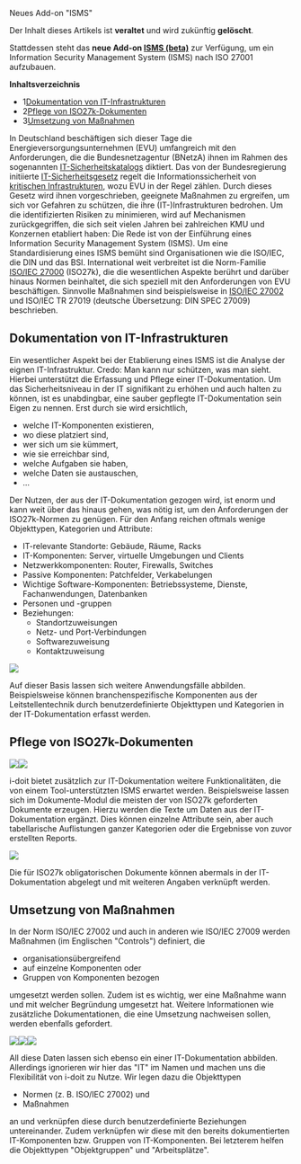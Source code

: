Neues Add-on "ISMS"

Der Inhalt dieses Artikels ist **veraltet** und wird zukünftig **gelöscht**.

Stattdessen steht das **neue Add-on [ISMS (beta)](/display/de/ISMS)** zur Verfügung, um ein Information Security Management System (ISMS) nach ISO 27001 aufzubauen.

**Inhaltsverzeichnis**

*   1[Dokumentation von IT-Infrastrukturen](#ISO27000mitidoit-DokumentationvonIT-Infrastrukturen)
*   2[Pflege von ISO27k-Dokumenten](#ISO27000mitidoit-PflegevonISO27k-Dokumenten)
*   3[Umsetzung von Maßnahmen](#ISO27000mitidoit-UmsetzungvonMaßnahmen)

In Deutschland beschäftigen sich dieser Tage die Energieversorgungsunternehmen (EVU) umfangreich mit den Anforderungen, die die Bundesnetzagentur (BNetzA) ihnen im Rahmen des sogenannten [IT-Sicherheitskatalogs](https://www.bundesnetzagentur.de/DE/Sachgebiete/ElektrizitaetundGas/Unternehmen_Institutionen/Versorgungssicherheit/IT_Sicherheit/IT_Sicherheit.html) diktiert. Das von der Bundesregierung initiierte [IT-Sicherheitsgesetz](https://www.secupedia.info/wiki/IT-Sicherheitsgesetz) regelt die Informationssicherheit von [kritischen Infrastrukturen](https://www.kritis.bund.de/SubSites/Kritis/DE/Einfuehrung/einfuehrung_node.html), wozu EVU in der Regel zählen. Durch dieses Gesetz wird ihnen vorgeschrieben, geeignete Maßnahmen zu ergreifen, um sich vor Gefahren zu schützen, die ihre (IT-)Infrastrukturen bedrohen. Um die identifizierten Risiken zu minimieren, wird auf Mechanismen zurückgegriffen, die sich seit vielen Jahren bei zahlreichen KMU und Konzernen etabliert haben: Die Rede ist von der Einführung eines Information Security Management System (ISMS). Um eine Standardisierung eines ISMS bemüht sind Organisationen wie die ISO/IEC, die DIN und das BSI. International weit verbreitet ist die Norm-Familie [ISO/IEC 27000](https://de.wikipedia.org/wiki/ISO/IEC_27000-Reihe) (ISO27k), die die wesentlichen Aspekte berührt und darüber hinaus Normen beinhaltet, die sich speziell mit den Anforderungen von EVU beschäftigen. Sinnvolle Maßnahmen sind beispielsweise in [ISO/IEC 27002](https://de.wikipedia.org/wiki/ISO/IEC_27002) und ISO/IEC TR 27019 (deutsche Übersetzung: DIN SPEC 27009) beschrieben.

Dokumentation von IT-Infrastrukturen
------------------------------------

Ein wesentlicher Aspekt bei der Etablierung eines ISMS ist die Analyse der eignen IT-Infrastruktur. Credo: Man kann nur schützen, was man sieht. Hierbei unterstützt die Erfassung und Pflege einer IT-Dokumentation. Um das Sicherheitsniveau in der IT signifikant zu erhöhen und auch halten zu können, ist es unabdingbar, eine sauber gepflegte IT-Dokumentation sein Eigen zu nennen. Erst durch sie wird ersichtlich,

*   welche IT-Komponenten existieren,
*   wo diese platziert sind,
*   wer sich um sie kümmert,
*   wie sie erreichbar sind,
*   welche Aufgaben sie haben,
*   welche Daten sie austauschen,
*   …

Der Nutzen, der aus der IT-Dokumentation gezogen wird, ist enorm und kann weit über das hinaus gehen, was nötig ist, um den Anforderungen der ISO27k-Normen zu genügen. Für den Anfang reichen oftmals wenige Objekttypen, Kategorien und Attribute:

*   IT-relevante Standorte: Gebäude, Räume, Racks
*   IT-Komponenten: Server, virtuelle Umgebungen und Clients
*   Netzwerkkomponenten: Router, Firewalls, Switches
*   Passive Komponenten: Patchfelder, Verkabelungen
*   Wichtige Software-Komponenten: Betriebssysteme, Dienste, Fachanwendungen, Datenbanken
*   Personen und -gruppen
*   Beziehungen:
    *   Standortzuweisungen
    *   Netz- und Port-Verbindungen
    *   Softwarezuweisung
    *   Kontaktzuweisung

![](/download/attachments/15499272/i-doit_netzleitsystem.png?version=1&modificationDate=1444055607351&api=v2&effects=drop-shadow)

Auf dieser Basis lassen sich weitere Anwendungsfälle abbilden. Beispielsweise können branchenspezifische Komponenten aus der Leitstellentechnik durch benutzerdefinierte Objekttypen und Kategorien in der IT-Dokumentation erfasst werden.

Pflege von ISO27k-Dokumenten
----------------------------

![](/download/attachments/15499272/i-doit_iso27k_dokumentvorlagen.png?version=1&modificationDate=1444055667254&api=v2&effects=drop-shadow)![](/download/attachments/15499272/i-doit_iso27k_reports.png?version=1&modificationDate=1444055857422&api=v2&effects=drop-shadow)

i-doit bietet zusätzlich zur IT-Dokumentation weitere Funktionalitäten, die von einem Tool-unterstützten ISMS erwartet werden. Beispielsweise lassen sich im Dokumente-Modul die meisten der von ISO27k geforderten Dokumente erzeugen. Hierzu werden die Texte um Daten aus der IT-Dokumentation ergänzt. Dies können einzelne Attribute sein, aber auch tabellarische Auflistungen ganzer Kategorien oder die Ergebnisse von zuvor erstellten Reports.

![](/download/attachments/15499272/i-doit_iso27k_obligatorische_dokumente.png?version=1&modificationDate=1444055669900&api=v2&effects=drop-shadow)

Die für ISO27k obligatorischen Dokumente können abermals in der IT-Dokumentation abgelegt und mit weiteren Angaben verknüpft werden.

Umsetzung von Maßnahmen
-----------------------

In der Norm ISO/IEC 27002 und auch in anderen wie ISO/IEC 27009 werden Maßnahmen (im Englischen "Controls") definiert, die

*   organisationsübergreifend
*   auf einzelne Komponenten oder
*   Gruppen von Komponenten bezogen

umgesetzt werden sollen. Zudem ist es wichtig, wer eine Maßnahme wann und mit welcher Begründung umgesetzt hat. Weitere Informationen wie zusätzliche Dokumentationen, die eine Umsetzung nachweisen sollen, werden ebenfalls gefordert.

![](/download/attachments/15499272/i-doit_iso27k_normen.png?version=1&modificationDate=1444055668974&api=v2&effects=drop-shadow)![](/download/attachments/15499272/i-doit_iso27k.png?version=1&modificationDate=1444055665826&api=v2&effects=drop-shadow)![](/download/attachments/15499272/i-doit_iso27k_massnahmen.png?version=1&modificationDate=1444055667966&api=v2&effects=drop-shadow)

All diese Daten lassen sich ebenso ein einer IT-Dokumentation abbilden. Allerdings ignorieren wir hier das "IT" im Namen und machen uns die Flexibilität von i-doit zu Nutze. Wir legen dazu die Objekttypen

*   Normen (z. B. ISO/IEC 27002) und
*   Maßnahmen

an und verknüpfen diese durch benutzerdefinierte Beziehungen untereinander. Zudem verknüpfen wir diese mit den bereits dokumentierten IT-Komponenten bzw. Gruppen von IT-Komponenten. Bei letzterem helfen die Objekttypen "Objektgruppen" und "Arbeitsplätze".